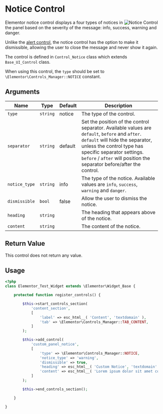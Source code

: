 # Notice Control

<Badge type="tip" vertical="top" text="Elementor Core" /> <Badge type="warning" vertical="top" text="Basic" />

<img :src="$withBase('/assets/img/controls/control-notice.png')" alt="Notice Control" style="float: right;">

Elementor notice control displays a four types of notices in the panel based on the severity of the message: info, success, warning and danger.

Unlike the [alert control](./control-alert/), the notice control has the option to make it dismissible, allowing the user to close the message and never show it again.

The control is defined in `Control_Notice` class which extends `Base_UI_Control` class.

When using this control, the `type` should be set to `\Elementor\Controls_Manager::NOTICE` constant.

## Arguments

<table>
	<thead>
		<tr>
			<th>Name</th>
			<th>Type</th>
			<th>Default</th>
			<th>Description</th>
		</tr>
	</thead>
	<tbody>
		<tr>
			<td><code>type</code></td>
			<td><code>string</code></td>
			<td>notice</td>
			<td>The type of the control.</td>
		</tr>
		<tr>
			<td><code>separator</code></td>
			<td><code>string</code></td>
			<td>default</td>
			<td>Set the position of the control separator. Available values are <code>default</code>, <code>before</code> and <code>after</code>. <code>default</code> will hide the separator, unless the control type has specific separator settings. <code>before</code> / <code>after</code> will position the separator before/after the control.</td>
		</tr>
		<tr>
			<td><code>notice_type</code></td>
			<td><code>string</code></td>
			<td>info</td>
			<td>The type of the notice. Available values are <code>info</code>, <code>success</code>, <code>warning</code> and <code>danger</code>.</td>
		</tr>
		<tr>
			<td><code>dismissible</code></td>
			<td><code>bool</code></td>
			<td>false</td>
			<td>Allow the user to dismiss the notice.</td>
		</tr>
		<tr>
			<td><code>heading</code></td>
			<td><code>string</code></td>
			<td></td>
			<td>The heading that appears above of the notice.</td>
		</tr>
		<tr>
			<td><code>content</code></td>
			<td><code>string</code></td>
			<td></td>
			<td>The content of the notice.</td>
		</tr>
	</tbody>
</table>

## Return Value

This control does not return any value.

## Usage

```php {14-23}
<?php
class Elementor_Test_Widget extends \Elementor\Widget_Base {

	protected function register_controls() {

		$this->start_controls_section(
			'content_section',
			[
				'label' => esc_html__( 'Content', 'textdomain' ),
				'tab' => \Elementor\Controls_Manager::TAB_CONTENT,
			]
		);

		$this->add_control(
			'custom_panel_notice',
			[
				'type' => \Elementor\Controls_Manager::NOTICE,
				'notice_type' => 'warning',
				'dismissible' => true,
				'heading' => esc_html__( 'Custom Notice', 'textdomain' ),
				'content' => esc_html__( 'Lorem ipsum dolor sit amet consectetur adipisicing elit.', 'textdomain' ),
			]
		);

		$this->end_controls_section();

	}

}
```
